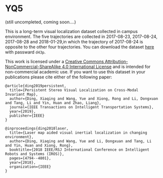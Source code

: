 # YQ5 
(still uncompleted, coming soon....)

This is a long-term visual localization dataset collected in campus environment. The five trajectories are collected in 2017-08-23, 2017-08-24, 2017-08-28 and 2018-01-29,in which the trajectory of 2017-08-24 is opposite to the other four trajectories. You can download the dataset [here](https://pan.baidu.com/s/1KXRSEvJBoRsVfYQJjHc8ig) with passward `d43p`.

This work is licensed under a [Creative Commons Attribution-NonCommercial-ShareAlike 4.0 International License](https://creativecommons.org/licenses/by-nc-sa/4.0/) and is intended for non-commercial academic use. If you want to use this dataset in your publications please cite either of the following paper:

    @article{ding2019persistent,
      title={Persistent Stereo Visual Localization on Cross-Modal Invariant Map},
      author={Ding, Xiaqing and Wang, Yue and Xiong, Rong and Li, Dongxuan and Tang, Li and Yin, Huan and Zhao, Liang},
      journal={IEEE Transactions on Intelligent Transportation Systems},
      year={2019},
      publisher={IEEE}
    }
    
    @inproceedings{ding2018laser,
      title={Laser map aided visual inertial localization in changing environment},
      author={Ding, Xiaqing and Wang, Yue and Li, Dongxuan and Tang, Li and Yin, Huan and Xiong, Rong},
      booktitle={2018 IEEE/RSJ International Conference on Intelligent Robots and Systems (IROS)},
      pages={4794--4801},
      year={2018},
      organization={IEEE}
    }
